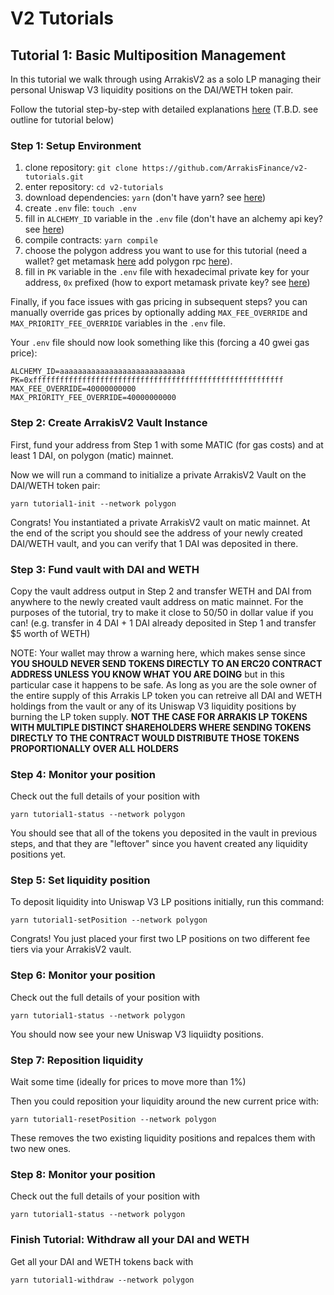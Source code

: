 # V2 Tutorials

## Tutorial 1: Basic Multiposition Management

In this tutorial we walk through using ArrakisV2 as a solo LP managing their personal Uniswap V3 liquidity positions on the DAI/WETH token pair.

Follow the tutorial step-by-step with detailed explanations [here](https://google.com) (T.B.D. see outline for tutorial below)

### Step 1: Setup Environment

1. clone repository: `git clone https://github.com/ArrakisFinance/v2-tutorials.git`
2. enter repository: `cd v2-tutorials`
3. download dependencies: `yarn` (don't have yarn? see [here](https://classic.yarnpkg.com/lang/en/docs/install/#mac-stable))
4. create `.env` file: `touch .env`
5. fill in `ALCHEMY_ID` variable in the `.env` file (don't have an alchemy api key? see [here](https://www.alchemy.com/))
6. compile contracts: `yarn compile`
7. choose the polygon address you want to use for this tutorial (need a wallet? get metamask [here](https://metamask.io/) add polygon rpc [here](https://wiki.polygon.technology/docs/develop/metamask/config-polygon-on-metamask/)).
8. fill in `PK` variable in the `.env` file with hexadecimal private key for your address, `0x` prefixed (how to export metamask private key? see [here](https://metamask.zendesk.com/hc/en-us/articles/360015289632-How-to-export-an-account-s-private-key#:~:text=On%20the%20account%20page%2C%20click,click%20%E2%80%9CConfirm%E2%80%9D%20to%20proceed.))

Finally, if you face issues with gas pricing in subsequent steps? you can manually override gas prices by optionally adding `MAX_FEE_OVERRIDE` and `MAX_PRIORITY_FEE_OVERRIDE` variables in the `.env` file.

Your `.env` file should now look something like this (forcing a 40 gwei gas price):

```
ALCHEMY_ID=aaaaaaaaaaaaaaaaaaaaaaaaaaaa
PK=0xffffffffffffffffffffffffffffffffffffffffffffffffffffffff
MAX_FEE_OVERRIDE=40000000000
MAX_PRIORITY_FEE_OVERRIDE=40000000000
```

### Step 2: Create ArrakisV2 Vault Instance

First, fund your address from Step 1 with some MATIC (for gas costs) and at least 1 DAI, on polygon (matic) mainnet.

Now we will run a command to initialize a private ArrakisV2 Vault on the DAI/WETH token pair:

```
yarn tutorial1-init --network polygon
```

Congrats! You instantiated a private ArrakisV2 vault on matic mainnet. At the end of the script you should see the address of your newly created DAI/WETH vault, and you can verify that 1 DAI was deposited in there.

### Step 3: Fund vault with DAI and WETH

Copy the vault address output in Step 2 and transfer WETH and DAI from anywhere to the newly created vault address on matic mainnet. For the purposes of the tutorial, try to make it close to 50/50 in dollar value if you can! (e.g. transfer in 4 DAI + 1 DAI already deposited in Step 1 and transfer $5 worth of WETH)

NOTE: Your wallet may throw a warning here, which makes sense since **YOU SHOULD NEVER SEND TOKENS DIRECTLY TO AN ERC20 CONTRACT ADDRESS UNLESS YOU KNOW WHAT YOU ARE DOING** but in this particular case it happens to be safe. As long as you are the sole owner of the entire supply of this Arrakis LP token you can retreive all DAI and WETH holdings from the vault or any of its Uniswap V3 liquidity positions by burning the LP token supply. **NOT THE CASE FOR ARRAKIS LP TOKENS WITH MULTIPLE DISTINCT SHAREHOLDERS WHERE SENDING TOKENS DIRECTLY TO THE CONTRACT WOULD DISTRIBUTE THOSE TOKENS PROPORTIONALLY OVER ALL HOLDERS**

### Step 4: Monitor your position

Check out the full details of your position with

```
yarn tutorial1-status --network polygon
```

You should see that all of the tokens you deposited in the vault in previous steps, and that they are "leftover" since you havent created any liquidity positions yet.

### Step 5: Set liquidity position

To deposit liquidity into Uniswap V3 LP positions initially, run this command:

```
yarn tutorial1-setPosition --network polygon
```

Congrats! You just placed your first two LP positions on two different fee tiers via your ArrakisV2 vault.

### Step 6: Monitor your position

Check out the full details of your position with

```
yarn tutorial1-status --network polygon
```

You should now see your new Uniswap V3 liquiidty positions.

### Step 7: Reposition liquidity

Wait some time (ideally for prices to move more than 1%)

Then you could reposition your liquidity around the new current price with:

```
yarn tutorial1-resetPosition --network polygon
```

These removes the two existing liquidity positions and repalces them with two new ones.

### Step 8: Monitor your position

Check out the full details of your position with

```
yarn tutorial1-status --network polygon
```

### Finish Tutorial: Withdraw all your DAI and WETH

Get all your DAI and WETH tokens back with

```
yarn tutorial1-withdraw --network polygon
```

